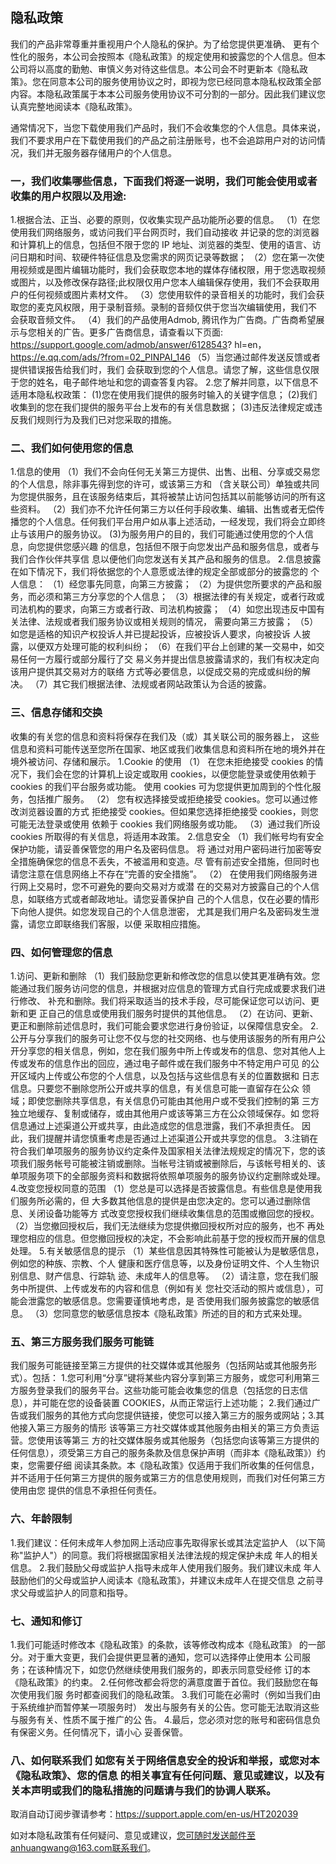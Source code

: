 ## 隐私政策
我们的产品非常尊重并重视用户个人隐私的保护。为了给您提供更准确、 更有个性化的服务，本公司会按照本《隐私政策》的规定使用和披露您的个人信息。但本公司将以高度的勤勉、审慎义务对待这些信息。本公司会不时更新本《隐私政策》。您在同意本公司的服务使用协议之时，即视为您已经同意本隐私权政策全部内容。本隐私政策属于本本公司服务使用协议不可分割的一部分。因此我们建议您认真完整地阅读本《隐私政策》。

通常情况下，当您下载使用我们产品时，我们不会收集您的个人信息。具体来说，我们不要求用户在下载使用我们的产品之前注册账号，也不会追踪用户对的访问情况，我们并无服务器存储用户的个人信息。
### 一，我们收集哪些信息，下面我们将逐一说明，我们可能会使用或者收集的用户权限以及用途:
1.根据合法、正当、必要的原则，仅收集实现产品功能所必要的信息。 
（1）在您使用我们网络服务，或访问我们平台网页时，我们自动接收 并记录的您的浏览器和计算机上的信息，包括但不限于您的 IP 地址、浏览器的类型、使用的语言、访问日期和时间、软硬件特征信息及您需求的网页记录等数据； 
（2）您在第一次使用视频或是图片编辑功能时，我们会获取您本地的媒体存储权限，用于您选取视频或图片，以及修改保存路径;此权限仅用户您本人编辑保存使用，我们不会获取用户的任何视频或图片素材文件。
（3）您使用软件的录音相关的功能时，我们会获取您的麦克风权限，用于录制音频。录制的音频仅供于您当次编辑使用，我们不 会获取音频文件。
（4）我们的产品使用Admob, 腾讯作为广告商。广告商希望展示与您相关的广告。更多广告商信息，请查看以下页面: https://support.google.com/admob/answer/6128543? hl=en，
https://e.qq.com/ads/?from=02_PINPAI_146
（5）当您通过邮件发送反馈或者提供错误报告给我们时，我们 会获取到您的个人信息。请您了解，这些信息仅限于您的姓名，电子邮件地址和您的调查答复内容。
2.您了解并同意，以下信息不适用本隐私权政策：
(1)您在使用我们提供的服务时输入的关键字信息； 
(2)我们收集到的您在我们提供的服务平台上发布的有关信息数据；
(3)违反法律规定或违反我们规则行为及我们已对您采取的措施。

### 二、我们如何使用您的信息
1.信息的使用 
（1）我们不会向任何无关第三方提供、出售、出租、分享或交易您的个人信息，除非事先得到您的许可，或该第三方和 （含关联公司）单独或共同为您提供服务，且在该服务结束后，其将被禁止访问包括其以前能够访问的所有这些资料。 
（2）我们亦不允许任何第三方以任何手段收集、编辑、出售或者无偿传播您的个人信息。任何我们平台用户如从事上述活动，一经发现，我们将会立即终止与该用户的服务协议。 
(3)为服务用户的目的，我们可能通过使用您的个人信息，向您提供您感兴趣 的信息，包括但不限于向您发出产品和服务信息，或者与我们合作伙伴共享信 息以便他们向您发送有关其产品和服务的信息。 
2.信息披露在如下情况下，我们将依据您的个人意愿或法律的规定全部或部分的披露您的 个人信息： 
（1）经您事先同意，向第三方披露； 
（2）为提供您所要求的产品和服务，而必须和第三方分享您的个人信息； 
（3）根据法律的有关规定，或者行政或司法机构的要求，向第三方或者行政、司法机构披露； 
（4）如您出现违反中国有关法律、法规或者我们服务协议或相关规则的情况， 需要向第三方披露； 
（5）如您是适格的知识产权投诉人并已提起投诉，应被投诉人要求，向被投诉 人披露，以便双方处理可能的权利纠纷； 
（6）在我们平台上创建的某一交易中，如交易任何一方履行或部分履行了交 易义务并提出信息披露请求的，我们有权决定向该用户提供其交易对方的联络 方式等必要信息，以促成交易的完成或纠纷的解决。 
（7）其它我们根据法律、法规或者网站政策认为合适的披露。 

### 三、信息存储和交换 
收集的有关您的信息和资料将保存在我们及（或）其关联公司的服务器上， 这些信息和资料可能传送至您所在国家、地区或我们收集信息和资料所在地的境外并在境外被访问、存储和展示。
1.Cookie 的使用 
（1） 在您未拒绝接受 cookies 的情况下，我们会在您的计算机上设定或取用 cookies，以便您能登录或使用依赖于 cookies 的我们平台服务或功能。 使用 cookies 可为您提供更加周到的个性化服务，包括推广服务。 （2） 您有权选择接受或拒绝接受 cookies。您可以通过修改浏览器设置的方式 拒绝接受 cookies。但如果您选择拒绝接受 cookies，则您可能无法登录或使用 依赖于 cookies 我们网络服务或功能。 （3）通过我们所设 cookies 所取得的有关信息，将适用本政策。 
2.信息安全 
（1）我们帐号均有安全保护功能，请妥善保管您的用户名及密码信息。 将 通过对用户密码进行加密等安全措施确保您的信息不丢失，不被滥用和变造。尽 管有前述安全措施，但同时也请您注意在信息网络上不存在“完善的安全措施”。 （2） 在使用我们网络服务进行网上交易时，您不可避免的要向交易对方或潜 在的交易对方披露自己的个人信息，如联络方式或者邮政地址。请您妥善保护自 己的个人信息，仅在必要的情形下向他人提供。如您发现自己的个人信息泄密， 尤其是我们用户名及密码发生泄露，请您立即联络我们客服，以便 采取相应措施。 

### 四、如何管理您的信息
1.访问、更新和删除 
（1）我们鼓励您更新和修改您的信息以使其更准确有效。您能通过我们服务访问您的信息，并根据对应信息的管理方式自行完成或要求我们进行修改、 补充和删除。我们将采取适当的技术手段，尽可能保证您可以访问、更新和更 正自己的信息或使用我们服务时提供的其他信息。 
（2）在访问、更新、更正和删除前述信息时，我们可能会要求您进行身份验证，以保障信息安全。
2.公开与分享我们的服务可让您不仅与您的社交网络、也与使用该服务的所有用户公开分享您的相关信息，例如，您在我们服务中所上传或发布的信息、您对其他人上传或发布的信息作出的回应，通过电子邮件或在我们服务中不特定用户可见 的公开区域内上传或公布您的个人信息，以及包括与这些信息有关的位置数据和 日志信息。只要您不删除您所公开或共享的信息，有关信息可能一直留存在公众 领域；即使您删除共享信息，有关信息仍可能由其他用户或不受我们控制的第 三方独立地缓存、复制或储存，或由其他用户或该等第三方在公众领域保存。如 您将信息通过上述渠道公开或共享，由此造成您的信息泄露，我们不承担责任。 因此，我们提醒并请您慎重考虑是否通过上述渠道公开或共享您的信息。 
3.注销在符合我们单项服务的服务协议约定条件及国家相关法律法规规定的情况下，您的该项我们服务帐号可能被注销或删除。当帐号注销或被删除后，与该帐号相关的、该单项服务项下的全部服务资料和数据将依照单项服务的服务协议约定删除或处理。 
4.改变您授权同意的范围 （1）您总是可以选择是否披露信息。有些信息是使用我们服务所必需的，但 大多数其他信息的提供是由您决定的。您可以通过删除信息、关闭设备功能等方 式改变您授权我们继续收集信息的范围或撤回您的授权。 （2）当您撤回授权后，我们无法继续为您提供撤回授权所对应的服务，也不 再处理您相应的信息。但您撤回授权的决定，不会影响此前基于您的授权而开展的信息处理。
5.有关敏感信息的提示 （1）某些信息因其特殊性可能被认为是敏感信息，例如您的种族、宗教、个人 健康和医疗信息等，以及身份证明文件、个人生物识别信息、财产信息、行踪轨 迹、未成年人的信息等。 （2）请注意，您在我们服务中所提供、上传或发布的内容和信息（例如有关 您社交活动的照片或信息），可能会泄露您的敏感信息。您需要谨慎地考虑，是 否使用我们服务披露您的敏感信息。 （3）您同意您的敏感信息按本《隐私政策》所述的目的和方式来处理。 

### 五、第三方服务我们服务可能链
 我们服务可能链接至第三方提供的社交媒体或其他服务（包括网站或其他服务形式）。包括： 1.您可利用“分享”键将某些内容分享到第三方服务，或您可利用第三方服务登录我们的服务平台。这些功能可能会收集您的信息（包括您的日志信息），并可能在您的设备装置 COOKIES，从而正常运行上述功能； 2.我们通过广告或我们服务的其他方式向您提供链接，使您可以接入第三方的服务或网站；3.其他接入第三方服务的情形 该等第三方社交媒体或其他服务由相关的第三方负责运营。您使用该等第三 方的社交媒体服务或其他服务（包括您向该等第三方提供的任何信息），须受第三方自己的服务条款及信息保护声明（而非本《隐私政策》）约束，您需要仔细 阅读其条款。本《隐私政策》仅适用于我们所收集的任何信息，并不适用于任何第三方提供的服务或第三方的信息使用规则，而我们对任何第三方使用由您 提供的信息不承担任何责任。 
### 六、年龄限制
1.我们建议：任何未成年人参加网上活动应事先取得家长或其法定监护人 （以下简称"监护人"）的同意。我们将根据国家相关法律法规的规定保护未成 年人的相关信息。 2.我们鼓励父母或监护人指导未成年人使用我们服务。我们建议未成 年人鼓励他们的父母或监护人阅读本《隐私政策》，并建议未成年人在提交信息 之前寻求父母或监护人的同意和指导。 
### 七、通知和修订
1.我们可能适时修改本《隐私政策》的条款，该等修改构成本《隐私政策》 的一部分。对于重大变更，我们会提供更显著的通知，您可以选择停止使用本 公司服务；在该种情况下，如您仍然继续使用我们服务的，即表示同意受经修 订的本《隐私政策》的约束。 2.任何修改都会将您的满意度置于首位。我们鼓励您在每次使用我们服 务时都查阅我们的隐私政策。 3.我们可能在必需时（例如当我们由于系统维护而暂停某一项服务时） 发出与服务有关的公告。您可能无法取消这些与服务有关、性质不属于推广的公 告。 4.最后，您必须对您的账号和密码信息负有保密义务。任何情况下，请小心 妥善保管。
### 八、如何联系我们 如您有关于网络信息安全的投诉和举报，或您对本《隐私政策》、您的信息 的相关事宜有任何问题、意见或建议，以及有关本声明或我们的隐私措施的问题请与我们的协调人联系。
取消自动订阅步骤请参考：https://support.apple.com/en-us/HT202039
 
如对本隐私政策有任何疑问、意见或建议，您可随时发送邮件至anhuangwang@163.com联系我们。
